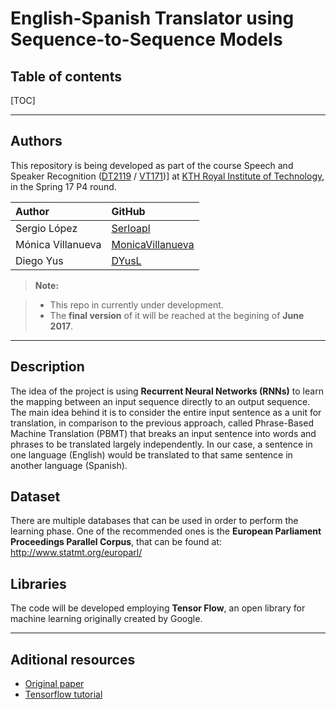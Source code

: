 English-Spanish Translator using Sequence-to-Sequence Models
===================

Table of contents
-------

[TOC]

----------
Authors
-------
This repository is being developed as part of the course  Speech and Speaker Recognition ([DT2119](https://www.kth.se/social/course/DT2119/) / [VT171](https://kth.instructure.com/courses/1730))] at [KTH Royal Institute of Technology](http://kth.se), in the Spring 17 P4 round.

| Author               | GitHub                                            |
|:---------------------|:--------------------------------------------------|
| Sergio López | [Serloapl](https://github.com/Serloapl) |
| Mónica Villanueva | [MonicaVillanueva](https://github.com/MonicaVillanueva)     |
| Diego Yus | [DYusL](https://github.com/DYusL)       |


> **Note:**

> - This repo in currently under development.
> - The **final version** of it will be reached at the begining of **June 2017**.


----------


Description
-------------
The idea of the project is using **Recurrent Neural Networks (RNNs)** to learn the mapping between an input sequence directly to an output sequence. The main idea behind it is to consider the entire input sentence as a unit for translation, in comparison to the previous approach, called Phrase-Based Machine Translation (PBMT) that breaks an input sentence into words and phrases to be translated largely independently.
In our case, a sentence in one language (English) would be translated to that same sentence in another language (Spanish). 

Dataset
-------
There are multiple databases that can be used in order to perform the learning phase. One of the recommended ones is the **European Parliament Proceedings Parallel Corpus**, that can be found at: http://www.statmt.org/europarl/

Libraries
-------
The code will be developed employing **Tensor Flow**, an open library for machine learning originally created by Google.

----------

Aditional resources
-------------------

 - [Original paper](https://arxiv.org/pdf/1409.3215.pdf)
 - [Tensorflow tutorial](https://www.tensorflow.org/tutorials/seq2seq)

